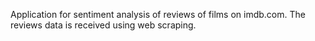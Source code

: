 Application for sentiment analysis of reviews of films on imdb.com. The reviews data is received using web scraping.
